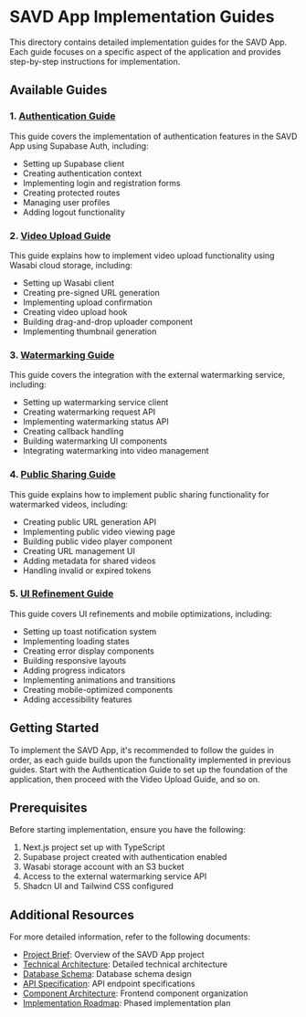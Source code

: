 # SAVD App Implementation Guides

This directory contains detailed implementation guides for the SAVD App. Each guide focuses on a specific aspect of the application and provides step-by-step instructions for implementation.

## Available Guides

### 1. [Authentication Guide](./01-authentication-guide.md)

This guide covers the implementation of authentication features in the SAVD App using Supabase Auth, including:

- Setting up Supabase client
- Creating authentication context
- Implementing login and registration forms
- Creating protected routes
- Managing user profiles
- Adding logout functionality

### 2. [Video Upload Guide](./02-video-upload-guide.md)

This guide explains how to implement video upload functionality using Wasabi cloud storage, including:

- Setting up Wasabi client
- Creating pre-signed URL generation
- Implementing upload confirmation
- Creating video upload hook
- Building drag-and-drop uploader component
- Implementing thumbnail generation

### 3. [Watermarking Guide](./03-watermarking-guide.md)

This guide covers the integration with the external watermarking service, including:

- Setting up watermarking service client
- Creating watermarking request API
- Implementing watermarking status API
- Creating callback handling
- Building watermarking UI components
- Integrating watermarking into video management

### 4. [Public Sharing Guide](./04-public-sharing-guide.md)

This guide explains how to implement public sharing functionality for watermarked videos, including:

- Creating public URL generation API
- Implementing public video viewing page
- Building public video player component
- Creating URL management UI
- Adding metadata for shared videos
- Handling invalid or expired tokens

### 5. [UI Refinement Guide](./05-ui-refinement-guide.md)

This guide covers UI refinements and mobile optimizations, including:

- Setting up toast notification system
- Implementing loading states
- Creating error display components
- Building responsive layouts
- Adding progress indicators
- Implementing animations and transitions
- Creating mobile-optimized components
- Adding accessibility features

## Getting Started

To implement the SAVD App, it's recommended to follow the guides in order, as each guide builds upon the functionality implemented in previous guides. Start with the Authentication Guide to set up the foundation of the application, then proceed with the Video Upload Guide, and so on.

## Prerequisites

Before starting implementation, ensure you have the following:

1. Next.js project set up with TypeScript
2. Supabase project created with authentication enabled
3. Wasabi storage account with an S3 bucket
4. Access to the external watermarking service API
5. Shadcn UI and Tailwind CSS configured

## Additional Resources

For more detailed information, refer to the following documents:

- [Project Brief](../brief.md): Overview of the SAVD App project
- [Technical Architecture](../technical-architecture.md): Detailed technical architecture
- [Database Schema](../database-schema.md): Database schema design
- [API Specification](../api-specification.md): API endpoint specifications
- [Component Architecture](../component-architecture.md): Frontend component organization
- [Implementation Roadmap](../implementation-roadmap.md): Phased implementation plan
